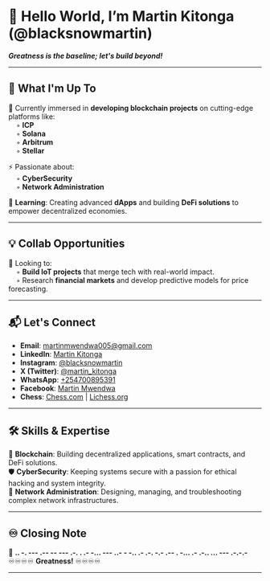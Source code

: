 # 👋 Hello World, I’m Martin Kitonga (@blacksnowmartin)  
**_Greatness is the baseline; let's build beyond!_**  

---

## 👥 What I'm Up To  
🔗 Currently immersed in **developing blockchain projects** on cutting-edge platforms like:  
&nbsp; &nbsp; ◦ **ICP**  
&nbsp; &nbsp; ◦ **Solana**  
&nbsp; &nbsp; ◦ **Arbitrum**  
&nbsp; &nbsp; ◦ **Stellar**  

⚡ Passionate about:  
&nbsp; &nbsp; ◦ **CyberSecurity**  
&nbsp; &nbsp; ◦ **Network Administration**  

🌱 **Learning**: Creating advanced **dApps** and building **DeFi solutions** to empower decentralized economies.  

---

## 💡 Collab Opportunities  
💞 Looking to:  
&nbsp; &nbsp; ◦ **Build IoT projects** that merge tech with real-world impact.  
&nbsp; &nbsp; ◦ Research **financial markets** and develop predictive models for price forecasting.  

---

## 📬 Let's Connect  
- **Email**: martinmwendwa005@gmail.com  
- **LinkedIn**: [Martin Kitonga](https://www.linkedin.com/in/martin-kitonga)  
- **Instagram**: [@blacksnowmartin](https://www.instagram.com/blacksnowmartin/)  
- **X (Twitter)**: [@martin_kitonga](https://x.com/martin_kitonga)  
- **WhatsApp**: [+254700895391](https://wa.me/254700895391)  
- **Facebook**: [Martin Mwendwa](https://web.facebook.com/martin.mwendwa.3110/)  
- **Chess**: [Chess.com](https://www.chess.com/member/blacksnowmartin) | [Lichess.org](https://lichess.org/@/blacksnowmartin)  

---

## 🛠️ Skills & Expertise  
🚀 **Blockchain**: Building decentralized applications, smart contracts, and DeFi solutions.  
🛡️ **CyberSecurity**: Keeping systems secure with a passion for ethical hacking and system integrity.  
📡 **Network Administration**: Designing, managing, and troubleshooting complex network infrastructures.  

---

## ♾️ Closing Note  
🌌 **.. -. --- .--  -- --- .-. .  .- -... --- ..- -  -.. .- .-. -.-  .-- . -...  .- .-.. ... --- .-.-.-**  
♾️♾️♾️♾️ **Greatness!** ♾️♾️♾️♾️  

---  

